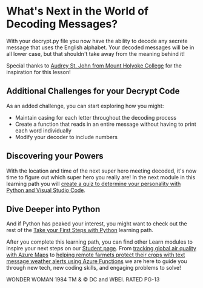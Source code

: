 # What's Next in the World of Decoding Messages?

With your decrypt.py file you now have the ability to decode any secrete message that uses the English alphabet. Your decoded messages will be in all lower case, but that shouldn't take away from the meaning behind it!

Special thanks to [Audrey St. John from Mount Holyoke College](https://www.mtholyoke.edu/people/audrey-stjohn) for the inspiration for this lesson! 

## Additional Challenges for your Decrypt Code

As an added challenge, you can start exploring how you might:
- Maintain casing for each letter throughout the decoding process
- Create a function that reads in an entire message without having to print each word individually
- Modify your decoder to include numbers

## Discovering your Powers

With the location and time of the next super hero meeting decoded, it's now time to figure out which super hero you really are! In the next module in this learning path you will [create a quiz to determine your personality with Python and Visual Studio Code]().

## Dive Deeper into Python

And if Python has peaked your interest, you might want to check out the rest of the [Take your First Steps with Python](https://docs.microsoft.com/en-us/learn/paths/python-first-steps/) learning path.

After you complete this learning path, you can find other Learn modules to inspire your next steps on our [Student page](https://docs.microsoft.com/en-us/learn/roles/student). From [tracking global air quality with Azure Maps](https://docs.microsoft.com/en-us/learn/modules/azure-maps-track-air-pollution/) to [helping remote farmets protect their crops with text message weather alerts using Azure Functions](https://docs.microsoft.com/en-us/learn/modules/send-crop-weather-alerts/) we are here to guide you through new tech, new coding skills, and engaging problems to solve!

WONDER WOMAN 1984 TM & © DC and WBEI. RATED PG-13